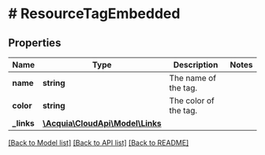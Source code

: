 # # ResourceTagEmbedded

## Properties

Name | Type | Description | Notes
------------ | ------------- | ------------- | -------------
**name** | **string** | The name of the tag. |
**color** | **string** | The color of the tag. |
**_links** | [**\Acquia\CloudApi\Model\Links**](Links.md) |  |

[[Back to Model list]](../../README.md#models) [[Back to API list]](../../README.md#endpoints) [[Back to README]](../../README.md)
